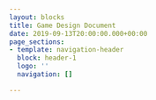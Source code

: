 ```yaml
---
layout: blocks
title: Game Design Document
date: 2019-09-13T20:00:00.000+00:00
page_sections:
- template: navigation-header
  block: header-1
  logo: ''
  navigation: []

---
```

